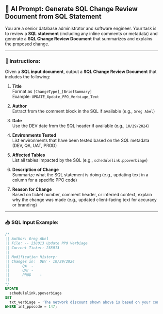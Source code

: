 ## 🧪 AI Prompt: Generate SQL Change Review Document from SQL Statement

You are a senior database administrator and software engineer. Your task is to review a **SQL statement** (including any inline comments or metadata) and generate a **SQL Change Review Document** that summarizes and explains the proposed change.

---

### 📝 Instructions:

Given a **SQL input document**, output a **SQL Change Review Document** that includes the following:

1. **Title**  
   Format as `[ChangeType]_[BriefSummary]`  
   Example: `UPDATE_Update_PPO_Verbiage_Text`

2. **Author**  
   Extract from the comment block in the SQL if available (e.g., `Greg Abel`)

3. **Date**  
   Use the DEV date from the SQL header if available (e.g., `10/29/2024`)

4. **Environments Tested**  
   List environments that have been tested based on the SQL metadata (DEV, QA, UAT, PROD)

5. **Affected Tables**  
   List all tables impacted by the SQL (e.g., `schedulelink.ppoverbiage`)

6. **Description of Change**  
   Summarize what the SQL statement is doing (e.g., updating text in a column for a specific PPO code)

7. **Reason for Change**  
   Based on ticket number, comment header, or inferred context, explain why the change was made (e.g., updated client-facing text for accuracy or branding)

---

### 📥 SQL Input Example:

```sql
/*
|| Author: Greg Abel
|| File: -- 238013 Update PPO Verbiage
|| Current Ticket: 238013
||
|| Modification History:
|| Changes in:	DEV	- 10/29/2024
||		QA 	-
||		UAT	-
||		PROD	-
||
*/
UPDATE
  schedulelink.ppoverbiage
SET
  txt_verbiage = 'The network discount shown above is based on your contract with Fast360. For questions contact SBR@careworks.com or 866-535-0905 x17244'
WHERE int_ppocode = 147;
```
